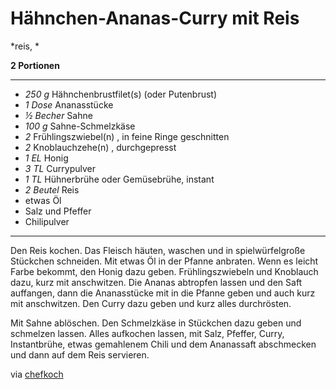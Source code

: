 # Hähnchen-Ananas-Curry mit Reis

*reis, *

**2 Portionen**

---

- *250 g* Hähnchenbrustfilet(s) (oder Putenbrust)
- *1 Dose* Ananasstücke
- *½ Becher* Sahne
- *100 g* Sahne-Schmelzkäse
- *2*  Frühlingszwiebel(n) , in feine Ringe geschnitten
- *2*  Knoblauchzehe(n) , durchgepresst
- *1 EL* Honig
- *3 TL* Currypulver
- *1 TL* Hühnerbrühe oder Gemüsebrühe, instant
- *2 Beutel* Reis
- etwas Öl
- Salz und Pfeffer
- Chilipulver

---

Den Reis kochen. 
Das Fleisch häuten, waschen und in spielwürfelgroße Stückchen schneiden. Mit etwas Öl in der Pfanne anbraten. Wenn es leicht Farbe bekommt, den Honig dazu geben. Frühlingszwiebeln und Knoblauch dazu, kurz mit anschwitzen. Die Ananas abtropfen lassen und den Saft auffangen, dann die Ananasstücke mit in die Pfanne geben und auch kurz mit anschwitzen. Den Curry dazu geben und kurz alles durchrösten. 

Mit Sahne ablöschen. Den Schmelzkäse in Stückchen dazu geben und schmelzen lassen. Alles aufkochen lassen, mit Salz, Pfeffer, Curry, Instantbrühe, etwas gemahlenem Chili und dem Ananassaft abschmecken und dann auf dem Reis servieren.

via [chefkoch](https://www.chefkoch.de/rezepte/1069361212490339/Haehnchen-Ananas-Curry-mit-Reis.html)
